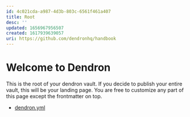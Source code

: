```yaml
---
id: 4c021cda-a987-4d3b-803c-6561f461a407
title: Root
desc: ''
updated: 1656967956507
created: 1617939639057
uri: https://github.com/dendronhq/handbook
---
```


# Welcome to Dendron

This is the root of your dendron vault. If you decide to publish your entire vault, this will be your landing page. You are free to customize any part of this page except the frontmatter on top. 


- [dendron.yml](../dendron.yml)